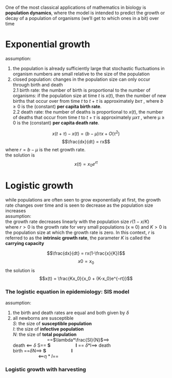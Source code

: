 One of the most classical applications of mathematics in biology is **population dynamics**, where the
model is intended to predict the growth or decay of a population of organisms (we’ll get to which
ones in a bit) over time  

# Exponential growth
assumption:  
1. the population is already sufficiently large that stochastic fluctuations in organism numbers are small relative to the size of the population
2. closed population: changes in the population size can only occur through birth and death  
2.1 birth rate: the number of birth is proportional to the number of organisms: if the population size at time $t$ is $x(t)$, then the number of new births that occur over from time $t$ to $t + τ$ is approximately $bxτ$ , where $b ≥ 0$ is the (constant) **per capita birth rate**.   
2.2 death rate: the number of deaths is proportional to $x(t)$, the number of deaths that occur from time $t$ to $t + τ$ is approximately $µxτ$ , where µ ≥ 0 is the (constant) **per capita death rate**.   

$$x(t + τ) − x(t) = (b − µ)τx + O(τ^2)$$
$$\frac{dx}{dt} = rx$$
where $r = b-\mu$ is the net growth rate.  
the solution is   
$$x(t) =x_0e^{rt}$$
  

# Logistic growth
while populations are often seen to grow exponentially at first, the growth rate changes over time and is seen to decrease as the population size increases  
assumption:  
the growth rate decreases linearly with the population size $r(1 − x/K)$  
where $r > 0$ is the growth rate for very small populations (x ≈ 0) and $K > 0$ is the population size at which the growth rate is zero. 
In this context, $r$ is referred to as the **intrinsic growth rate**, the parameter $K$ is called the **carrying capacity**

$$\frac{dx}{dt} = rx(1-\frac{x}{K})$$
$$x{0} = x_0$$
the solution is   
$$x(t) = \frac{Kx_0}{x_0 + (K-x_0)e^{-rt}}$$

### The logistic equation in epidemiology: SIS model
assumption:  
1. the birth and death rates are equal and both given by $\delta$  
2. all newborns are susceptible  
$S$: the size of **susceptible population**  
$I$: the size of **infective population**  
$N$: the size of **total population**  
$~~~~~~~~~~~~~~~~~~~~~~~~~~$ ==$\lambda*\frac{SI}{N}$==>  
death <== $\delta$ S==    **S**$~~~~~~~~~~~~~~~~~~~~$**I**    == $\delta$*I==> death  
birth ==$\delta$N==>    **S**$~~~~~~~~~~~~~~~~~~~~$**I**  
$~~~~~~~~~~~~~~~~~~~~$<==$\eta*I$==  

### Logistic growth with harvesting

